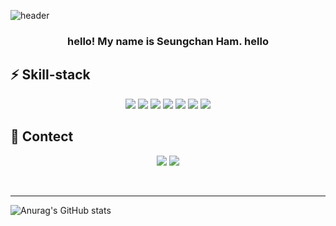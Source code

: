 
![header](https://capsule-render.vercel.app/api?type=transparent&color=black&height=100&section=header&text=👋Seungchan%20Ham&fontSize=40)

<h3 align="center">
hello! My name is Seungchan Ham. hello<br>
</h3>
<h2>
  <strong> ⚡ Skill-stack</strong>
</h2>

<p align="center">
  <img src="https://img.shields.io/badge/Java-007396.svg?style=flat-square&logo=Java&logoColor=white">
  <img src="https://img.shields.io/badge/Spring-6DB33F.svg?style=flat-square&logo=Spring&logoColor=white">
  <img src="https://img.shields.io/badge/HTML5-E34F26.svg?style=flat-square&logo=HTML5&logoColor=white">
  <img src="https://img.shields.io/badge/CSS-1572B6.svg?style=flat-square&logo=CSS3&logoColor=white">
  <img src="https://img.shields.io/badge/JavaScript-F7DF1E.svg?style=flat-square&logo=JavaScript&logoColor=white">
  <img src="https://img.shields.io/badge/React-61DAFB.svg?style=flat-square&logo=React&logoColor=white">
  <img src="https://img.shields.io/badge/Android-3DDC84.svg?style=flat-square&logo=Android&logoColor=white">
</p>
<h2>
  <strong> 💬 Contect</strong>
</h2>

<p align="center">
  <img src="https://img.shields.io/badge/velog.io/@hsco618-20C997.svg?style=flat-square&logo=Velog&logoColor=white">
  <img src="https://img.shields.io/badge/head0618@naver.com-EA4335.svg?style=flat-square&logo=Gmail&logoColor=white">
</p>
<br>
<hr>

![Anurag's GitHub stats](https://github-readme-stats.vercel.app/api?username=HamSeungChan&show_icons=true&theme=radical)
